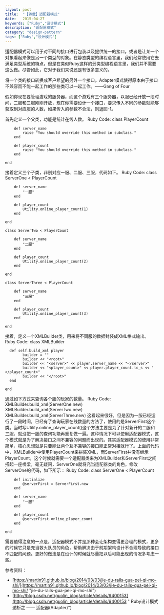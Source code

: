 ```yaml
---
layout: post
title:  "【转载】适配器模式"
date:   2015-04-27
keywords: ["Ruby","设计模式"]
description: "适配器模式"
category: "design-pattern"
tags: ["Ruby","设计模式"]
---
```

适配器模式可以用于对不同的接口进行包装以及提供统一的接口，或者是让某一个对象看起来像是另一个类型的对象。在静态类型的编程语言里，我们经常使用它去满足类型系统的特点，但是在类似Ruby这样的弱类型编程语言里，我们并不需要这么做。尽管如此，它对于我们来说还是有很多意义的。

将一个类的接口转换成客户希望的另外一个接口。Adapter模式使得原本由于接口不兼容而不能一起工作的那些类可以一起工作。——Gang of Four

假如你现在要管理游戏的服务器，而这个游戏有三个服务器，以服已经开放一段时间，二服和三服刚刚开放，现在你需要设计一个接口，要求传入不同的参数就能够获取到对应服的人数，如果传入的参数不合法，则返回-1。

首先定义一个父类，功能是统计在线人数。
    Ruby Code:
	class PlayerCount
	
		def server_name
			raise "You should override this method in subclass."
		end
		
		def player_count
			raise "You should override this method in subclass."
		end
	
	end
接着定义三个子类，非别对应一服、二服、三服，代码如下。
    Ruby Code:
	class ServerOne < PlayerCount
	
		def server_name
			"一服"
		end
		
		def player_count
			Utility.online_player_count(1)
		end
	
	end
	
	class ServerTwo < PlayerCount
	
		def server_name
			"二服"
		end
		
		def player_count
			Utility.online_player_count(2)
		end
	
	end
	
	class ServerThree < PlayerCount
	
		def server_name
			"三服"
		end
		
		def player_count
			Utility.online_player_count(3)
		end
	
	end
接着，定义一个XMLBuilder类，用来将不同服的数据封装成XML格式输出。
	Ruby Code:
	class XMLBuilder
	
	  def self.build_xml player
			builder = ""
			builder << "<root>"
			builder << "<server>" << player.server_name << "</server>"
			builder << "<player_count>" << player.player_count.to_s << "</player_count>"
			builder << "</root>"
	  end
	
	end
通过如下方式来查询各个服的玩家的数量。
	Ruby Code:
	XMLBuilder.build_xml(ServerOne.new)
	XMLBuilder.build_xml(ServerTwo.new)
	XMLBuilder.build_xml(ServerThree.new)
这看起来很好，但是因为一服已经运行了一段时间，已经有了查询玩家在线数量的方法了，使用的是ServerFirst这个类。当时写Utility.online_player_count()这个方法主要是为了针对新开的二服和三服，就没把一服的查询功能再重复做一遍。这种情况下可以使用适配器模式，这个模式就是为了解决接口之间不兼容的问题而出现的。其实适配器模式的使用非常简单，核心思想就是只要能让两个互不兼容的接口能正常对接就行了。上面的代码中，XMLBuilder中使用PlayerCount来拼装XML，而ServerFirst并没有继承PlayerCount，这个时候就需要一个适配器类来为XMLBuilder和ServerFirst之间搭起一座桥梁，毫无疑问，ServerOne就将充当适配器类的角色。修改ServerOne的代码，如下所示：
	Ruby Code:
	class ServerOne < PlayerCount
	
		def initialize
			@serverFirst = ServerFirst.new
		end
	
		def server_name
			"一服"
		end
		
		def player_count
			@serverFirst.online_player_count
		end
	
	end
需要值得注意的一点是，适配器模式不并是那种会让架构变得更合理的模式，更多的时候它只是充当救火队员的角色，帮助解决由于前期架构设计不合理导致的接口不匹配的问题。更好的做法是在设计的时候就尽量把以后可能出现的情况多考虑一些。

参考资料：

- [https://martin91.github.io/blog/2014/03/03/jie-du-rails-gua-pei-qi-mo-shi/](https://martin91.github.io/blog/2014/03/03/jie-du-rails-gua-pei-qi-mo-shi/ "jie-du-rails-gua-pei-qi-mo-shi")
- [http://blog.csdn.net/guolin_blog/article/details/9400153](http://blog.csdn.net/guolin_blog/article/details/9400153 " Ruby设计模式透析之 —— 适配器(Adapter)")
